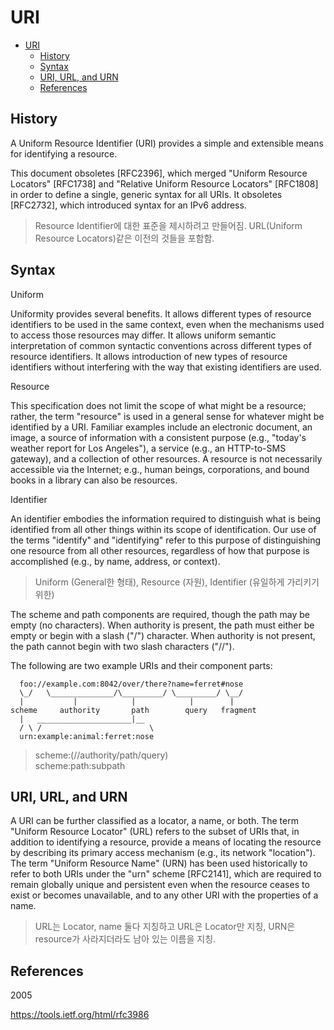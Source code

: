 # URI

- [URI](#uri)
  - [History](#history)
  - [Syntax](#syntax)
  - [URI, URL, and URN](#uri-url-and-urn)
  - [References](#references)

## History

A Uniform Resource Identifier (URI) provides a simple and extensible
means for identifying a resource.

This document obsoletes [RFC2396], which merged "Uniform Resource
Locators" [RFC1738] and "Relative Uniform Resource Locators"
[RFC1808] in order to define a single, generic syntax for all URIs.
It obsoletes [RFC2732], which introduced syntax for an IPv6 address.

> Resource Identifier에 대한 표준을 제시하려고 만들어짐. URL(Uniform Resource Locators)같은 이전의 것들을 포함함.

## Syntax

Uniform

Uniformity provides several benefits.  It allows different types
of resource identifiers to be used in the same context, even when
the mechanisms used to access those resources may differ.  It
allows uniform semantic interpretation of common syntactic
conventions across different types of resource identifiers.  It
allows introduction of new types of resource identifiers without
interfering with the way that existing identifiers are used.

Resource

This specification does not limit the scope of what might be a
resource; rather, the term "resource" is used in a general sense
for whatever might be identified by a URI.  Familiar examples
include an electronic document, an image, a source of information
with a consistent purpose (e.g., "today's weather report for Los
Angeles"), a service (e.g., an HTTP-to-SMS gateway), and a
collection of other resources.  A resource is not necessarily
accessible via the Internet; e.g., human beings, corporations, and
bound books in a library can also be resources.

Identifier

An identifier embodies the information required to distinguish
what is being identified from all other things within its scope of
identification.  Our use of the terms "identify" and "identifying"
refer to this purpose of distinguishing one resource from all
other resources, regardless of how that purpose is accomplished
(e.g., by name, address, or context).

> Uniform (General한 형태), Resource (자원), Identifier (유일하게 가리키기 위한)

The scheme and path components are required, though the path may be
empty (no characters).  When authority is present, the path must
either be empty or begin with a slash ("/") character.  When
authority is not present, the path cannot begin with two slash
characters ("//").

The following are two example URIs and their component parts:

      foo://example.com:8042/over/there?name=ferret#nose
      \_/   \______________/\_________/ \_________/ \__/
      |           |            |            |        |
    scheme     authority       path        query   fragment
      |   _____________________|__
      / \ /                        \
      urn:example:animal:ferret:nose

> scheme:(//authority/path/query)  
> scheme:path:subpath

## URI, URL, and URN

A URI can be further classified as a locator, a name, or both.  The
term "Uniform Resource Locator" (URL) refers to the subset of URIs
that, in addition to identifying a resource, provide a means of
locating the resource by describing its primary access mechanism
(e.g., its network "location").  The term "Uniform Resource Name"
(URN) has been used historically to refer to both URIs under the
"urn" scheme [RFC2141], which are required to remain globally unique
and persistent even when the resource ceases to exist or becomes
unavailable, and to any other URI with the properties of a name.

> URL는 Locator, name 둘다 지칭하고 URL은 Locator만 지칭, URN은 resource가 사라지더라도 남아 있는 이름을 지칭.

## References

2005

https://tools.ietf.org/html/rfc3986
